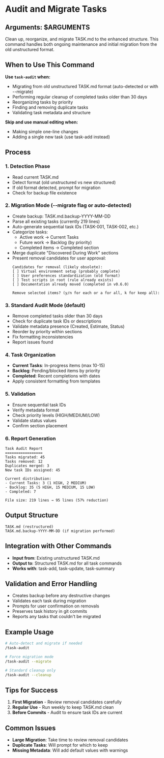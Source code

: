 # Audit and Migrate Tasks

## Arguments: $ARGUMENTS

Clean up, reorganize, and migrate TASK.md to the enhanced structure. This command handles both ongoing maintenance and initial migration from the old unstructured format.

## When to Use This Command

**Use `task-audit` when:**
- Migrating from old unstructured TASK.md format (auto-detected or with --migrate)
- Performing regular cleanup of completed tasks older than 30 days
- Reorganizing tasks by priority
- Finding and removing duplicate tasks
- Validating task metadata and structure

**Skip and use manual editing when:**
- Making simple one-line changes
- Adding a single new task (use task-add instead)

## Process

### 1. **Detection Phase**
   - Read current TASK.md
   - Detect format (old unstructured vs new structured)
   - If old format detected, prompt for migration
   - Check for backup file existence

### 2. **Migration Mode** (--migrate flag or auto-detected)
   - Create backup: TASK.md.backup-YYYY-MM-DD
   - Parse all existing tasks (currently 219 lines)
   - Auto-generate sequential task IDs (TASK-001, TASK-002, etc.)
   - Categorize tasks:
     - Active work → Current Tasks
     - Future work → Backlog (by priority)
     - Completed items → Completed section
   - Merge duplicate "Discovered During Work" sections
   - Present removal candidates for user approval:
     ```
     Candidates for removal (likely obsolete):
     [ ] Virtual environment setup (probably complete)
     [ ] User preferences standardization (old format)
     [ ] Test scripts in root (rule already exists)
     [ ] Documentation already moved (completed in v0.6.0)
     
     Remove selected items? (y/n for each or a for all, k for keep all):
     ```

### 3. **Standard Audit Mode** (default)
   - Remove completed tasks older than 30 days
   - Check for duplicate task IDs or descriptions
   - Validate metadata presence (Created, Estimate, Status)
   - Reorder by priority within sections
   - Fix formatting inconsistencies
   - Report issues found

### 4. **Task Organization**
   - **Current Tasks**: In-progress items (max 10-15)
   - **Backlog**: Pending/blocked items by priority
   - **Completed**: Recent completions with dates
   - Apply consistent formatting from templates

### 5. **Validation**
   - Ensure sequential task IDs
   - Verify metadata format
   - Check priority levels (HIGH/MEDIUM/LOW)
   - Validate status values
   - Confirm section placement

### 6. **Report Generation**
   ```
   Task Audit Report
   =================
   Tasks migrated: 45
   Tasks removed: 12
   Duplicates merged: 3
   New task IDs assigned: 45
   
   Current distribution:
   - Current Tasks: 3 (1 HIGH, 2 MEDIUM)
   - Backlog: 35 (5 HIGH, 15 MEDIUM, 15 LOW)
   - Completed: 7
   
   File size: 219 lines → 95 lines (57% reduction)
   ```

## Output Structure

```
TASK.md (restructured)
TASK.md.backup-YYYY-MM-DD (if migration performed)
```

## Integration with Other Commands

- **Input from**: Existing unstructured TASK.md
- **Output to**: Structured TASK.md for all task commands
- **Works with**: task-add, task-update, task-summary

## Validation and Error Handling

- Creates backup before any destructive changes
- Validates each task during migration
- Prompts for user confirmation on removals
- Preserves task history in git commits
- Reports any tasks that couldn't be migrated

## Example Usage

```bash
# Auto-detect and migrate if needed
/task-audit

# Force migration mode
/task-audit --migrate

# Standard cleanup only
/task-audit --cleanup
```

## Tips for Success

1. **First Migration** - Review removal candidates carefully
2. **Regular Use** - Run weekly to keep TASK.md clean
3. **Before Commits** - Audit to ensure task IDs are current

## Common Issues

- **Large Migration**: Take time to review removal candidates
- **Duplicate Tasks**: Will prompt for which to keep
- **Missing Metadata**: Will add default values with warnings